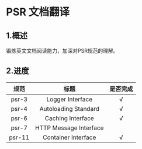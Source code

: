 # PSR 文档翻译

## 1.概述

锻炼英文文档阅读能力，加深对PSR规范的理解。

## 2.进度

|  规范  |          标题          | 是否完成 |
| :----: | :--------------------: | :------: |
| psr-3  |    Logger Interface    |    √     |
| psr-4  |  Autoloading Standard  |    √     |
| psr-6  |   Caching Interface    |    √     |
| psr-7  | HTTP Message Interface |          |
| psr-11 |  Container Interface   |    √     |
